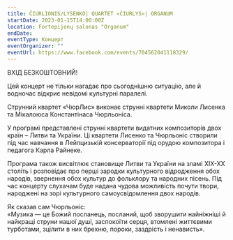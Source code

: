 ```yaml
---
title: ČIURLIONIS/LYSENKO| QUARTET «ČIURLYS»| ORGANUM
startDate: 2023-01-15T14:00:00Z
location: ‏‎Fortepijonų salonas "Organum"‎‏
endDate:
eventType: Концерт
eventOrganizer: ""
eventUrl: https://www.facebook.com/events/704562041118329/
---
```


ВХІД БЕЗКОШТОВНИЙ!

Цей концерт не тільки нагадає про сьогоднішню ситуацію, але й водночас відкриє невідомі культурні паралелі.

Струнний квартет «ЧюрЛис» виконає струнні квартети Миколи Лисенка та Мікалоюса Константінаса Чюрльоніса.

У програмі представлені струнні квартети видатних композиторів двох країн – Литви та України. Ці квартети Лисенко та Чюрльоніс створили під час навчання в Лейпцизькій консерваторії під орудою композитора і педагога Карла Райнеке.

Програма також висвітлює становище Литви та України на зламі ХІХ-ХХ століть і розповідає про перші зародки культурного відродження обох народів, звернення обох культур до фольклору та народних пісень. Під час концерту слухачам буде надана чудова можливість почути твори, народжені на зорі культурного самоусвідомлення двох народів.

Як сказав сам Чюрльоніс:  
«Музика — це Божий посланець, посланий, щоб зворушити найніжніші й найкращі струни нашої душі, заспокоїти серця, втомлені життєвими турботами, зцілити в них брехню, пороки, заздрість і ненависть».
